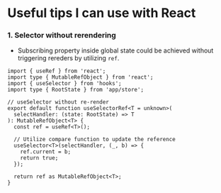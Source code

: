 # Useful tips I can use with React

### 1. Selector without rerendering
- Subscribing property inside global state could be achieved without triggering rereders by utilizing `ref`.
```
import { useRef } from 'react';
import type { MutableRefObject } from 'react';
import { useSelector } from 'hooks';
import type { RootState } from 'app/store';

// useSelector without re-render
export default function useSelectorRef<T = unknown>(
  selectHandler: (state: RootState) => T
): MutableRefObject<T> {
  const ref = useRef<T>();

  // Utilize compare function to update the reference
  useSelector<T>(selectHandler, (_, b) => {
    ref.current = b;
    return true;
  });

  return ref as MutableRefObject<T>;
}
```